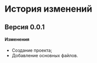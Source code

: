 # История изменений

## Версия 0.0.1

#### Изменения 

- Создание проекта;
- Добавление основных файлов.

